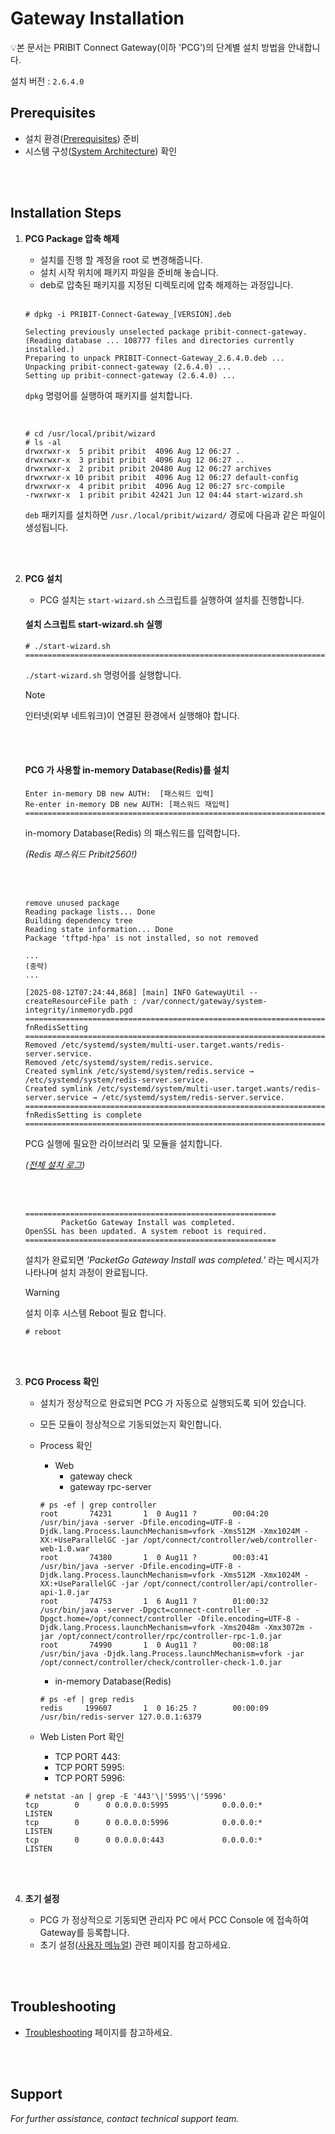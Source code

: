 # Gateway Installation

💡본 문서는 PRIBIT Connect Gateway(이하 'PCG')의 단계별 설치 방법을 안내합니다.

설치 버전 : `2.6.4.0`

## Prerequisites

- 설치 환경([Prerequisites](./Prerequisites.md)) 준비
- 시스템 구성([System Architecture](/Documents/Architecture/architecture.md)) 확인 

<br><br>

## Installation Steps

1. **PCG Package 압축 해제** 
    - 설치를 진행 할 계정을 root 로 변경해줍니다. 
    - 설치 시작 위치에 패키지 파일을 준비해 놓습니다. 
    - deb로 압축된 패키지를 지정된 디렉토리에 압축 해제하는 과정입니다. 

    <br>
    
    ```
    # dpkg -i PRIBIT-Connect-Gateway_[VERSION].deb

    Selecting previously unselected package pribit-connect-gateway.
    (Reading database ... 108777 files and directories currently installed.)
    Preparing to unpack PRIBIT-Connect-Gateway_2.6.4.0.deb ...
    Unpacking pribit-connect-gateway (2.6.4.0) ...
    Setting up pribit-connect-gateway (2.6.4.0) ...
    ```
    `dpkg` 명령어를 실행하여 패키지를 설치합니다. 

    <br>

    ```
    # cd /usr/local/pribit/wizard
    # ls -al
    drwxrwxr-x  5 pribit pribit  4096 Aug 12 06:27 .
    drwxrwxr-x  3 pribit pribit  4096 Aug 12 06:27 ..
    drwxrwxr-x  2 pribit pribit 20480 Aug 12 06:27 archives
    drwxrwxr-x 10 pribit pribit  4096 Aug 12 06:27 default-config
    drwxrwxr-x  4 pribit pribit  4096 Aug 12 06:27 src-compile
    -rwxrwxr-x  1 pribit pribit 42421 Jun 12 04:44 start-wizard.sh
    ```
    `deb` 패키지를 설치하면 `/usr./local/pribit/wizard/` 경로에 다음과 같은 파일이 생성됩니다. 

    <br><br>

2. **PCG 설치**
    - PCG 설치는 `start-wizard.sh` 스크립트를 실행하여 설치를 진행합니다.   
    
    #### 설치 스크립트 start-wizard.sh 실행 
    ``` 
    # ./start-wizard.sh 
    ========================================================================================= 
    ```
    `./start-wizard.sh` 명령어를 실행합니다. 
    >[!NOTE]  
    > 
    >인터넷(외부 네트워크)이 연결된 환경에서 실행해야 합니다.

    <br><br>

    #### PCG 가 사용할 in-memory Database(Redis)를 설치
    ```     
    Enter in-memory DB new AUTH:  [패스워드 입력]
    Re-enter in-memory DB new AUTH: [패스워드 재입력]
    =========================================================================================
    ``` 
    in-momory Database(Redis) 의 패스워드를 입력합니다. 
    
    _(Redis 패스워드 Pribit2560!)_
    
    <br><br>
    
    ```
    remove unused package
    Reading package lists... Done
    Building dependency tree       
    Reading state information... Done
    Package 'tftpd-hpa' is not installed, so not removed

    ... 
    (중략)
    ...

    [2025-08-12T07:24:44,868] [main] INFO GatewayUtil -- createResourceFile path : /var/connect/gateway/system-integrity/inmemorydb.pgd
    =========================================================================================
    fnRedisSetting
    =========================================================================================
    Removed /etc/systemd/system/multi-user.target.wants/redis-server.service.
    Removed /etc/systemd/system/redis.service.
    Created symlink /etc/systemd/system/redis.service → /etc/systemd/system/redis-server.service.
    Created symlink /etc/systemd/system/multi-user.target.wants/redis-server.service → /etc/systemd/system/redis-server.service.
    =========================================================================================
    fnRedisSetting is complete
    =========================================================================================
    ```
    PCG 실행에 필요한 라이브러리 및 모듈을 설치합니다.
    
    *_([전체 설치 로그](Gateway_install.log))_*

    <br><br>

    ```
    ========================================================
            PacketGo Gateway Install was completed.
    OpenSSL has been updated. A system reboot is required.
    ========================================================
    ```
    설치가 완료되면 _'PacketGo Gateway Install was completed.'_ 라는 메시지가 나타나며 설치 과정이 완료됩니다.

    >[!WARNING]  
    > 
    >설치 이후 시스템 Reboot 필요 합니다.     
    ```
    # reboot
    ```

    <br><br>

3. **PCG Process 확인**
    - 설치가 정상적으로 완료되면 PCG 가 자동으로 실행되도록 되어 있습니다.
    - 모든 모듈이 정상적으로 기동되었는지 확인합니다. 

    - Process 확인
        - Web
            - gateway check
            - gateway rpc-server             

        ```
        # ps -ef | grep controller
        root       74231       1  0 Aug11 ?        00:04:20 /usr/bin/java -server -Dfile.encoding=UTF-8 -Djdk.lang.Process.launchMechanism=vfork -Xms512M -Xmx1024M -XX:+UseParallelGC -jar /opt/connect/controller/web/controller-web-1.0.war
        root       74380       1  0 Aug11 ?        00:03:41 /usr/bin/java -server -Dfile.encoding=UTF-8 -Djdk.lang.Process.launchMechanism=vfork -Xms512M -Xmx1024M -XX:+UseParallelGC -jar /opt/connect/controller/api/controller-api-1.0.jar
        root       74753       1  6 Aug11 ?        01:00:32 /usr/bin/java -server -Dpgct=connect-controller -Dpgct.home=/opt/connect/controller -Dfile.encoding=UTF-8 -Djdk.lang.Process.launchMechanism=vfork -Xms2048m -Xmx3072m -jar /opt/connect/controller/rpc/controller-rpc-1.0.jar
        root       74990       1  0 Aug11 ?        00:08:18 /usr/bin/java -Djdk.lang.Process.launchMechanism=vfork -jar /opt/connect/controller/check/controller-check-1.0.jar
        ```

        - in-memory Database(Redis) 

        ```
        # ps -ef | grep redis
        redis     199607       1  0 16:25 ?        00:00:09 /usr/bin/redis-server 127.0.0.1:6379
        ```

    - Web Listen Port 확인 
        - TCP PORT 443: 
        - TCP PORT 5995: 
        - TCP PORT 5996: 
    ```
    # netstat -an | grep -E '443'\|'5995'\|'5996'
    tcp        0      0 0.0.0.0:5995            0.0.0.0:*               LISTEN     
    tcp        0      0 0.0.0.0:5996            0.0.0.0:*               LISTEN     
    tcp        0      0 0.0.0.0:443             0.0.0.0:*               LISTEN
    ```

    <br><br>

4. **초기 설정**
    - PCG 가 정상적으로 기동되면 관리자 PC 에서 PCC Console 에 접속하여 Gateway를 등록합니다.  
    - 초기 설정([사용자 메뉴얼](/Documents/Connect%20Controller/UserManual.md)) 관련 페이지를 참고하세요. 

<br><br>

## Troubleshooting

- [Troubleshooting](./TroubleShooting.md) 페이지를 참고하세요.

<br><br>

## Support

*For further assistance, contact technical support team.*
